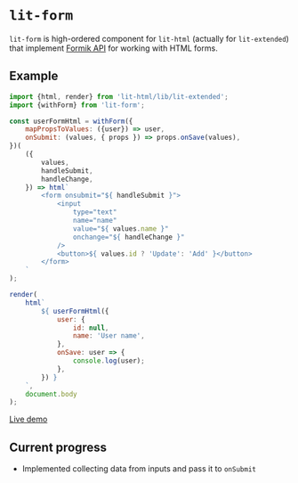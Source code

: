 # `lit-form`

`lit-form` is high-ordered component for `lit-html` (actually for `lit-extended`) that implement [Formik API](https://github.com/jaredpalmer/formik) for working with HTML forms.

## Example

```js
import {html, render} from 'lit-html/lib/lit-extended';
import {withForm} from 'lit-form';

const userFormHtml = withForm({
    mapPropsToValues: ({user}) => user,
    onSubmit: (values, { props }) => props.onSave(values),
})(
    ({
        values,
        handleSubmit,
        handleChange,
    }) => html`
        <form onsubmit="${ handleSubmit }">
            <input
                type="text"
                name="name"
                value="${ values.name }"
                onchange="${ handleChange }"
            />
            <button>${ values.id ? 'Update': 'Add' }</button>
        </form>
    `
);

render(
    html`
        ${ userFormHtml({
            user: {
                id: null,
                name: 'User name',
            },
            onSave: user => {
                console.log(user);
            },
        }) }
    `,
    document.body
);
```
[Live demo](https://codepen.io/alex_maslakov/pen/EbNMrL?editors=1000)

## Current progress

* Implemented collecting data from inputs and pass it to `onSubmit`
